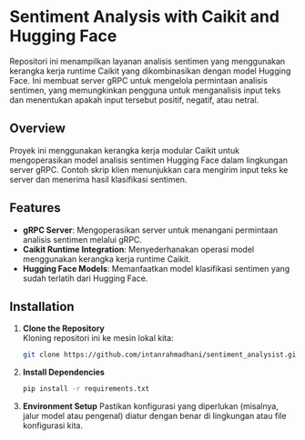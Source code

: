 # Sentiment Analysis with Caikit and Hugging Face

Repositori ini menampilkan layanan analisis sentimen yang menggunakan kerangka kerja runtime Caikit yang dikombinasikan dengan model Hugging Face. Ini membuat server gRPC untuk mengelola permintaan analisis sentimen, yang memungkinkan pengguna untuk menganalisis input teks dan menentukan apakah input tersebut positif, negatif, atau netral.

## Overview

Proyek ini menggunakan kerangka kerja modular Caikit untuk mengoperasikan model analisis sentimen Hugging Face dalam lingkungan server gRPC. Contoh skrip klien menunjukkan cara mengirim input teks ke server dan menerima hasil klasifikasi sentimen.

## Features

- **gRPC Server**: Mengoperasikan server untuk menangani permintaan analisis sentimen melalui gRPC.
- **Caikit Runtime Integration**: Menyederhanakan operasi model menggunakan kerangka kerja runtime Caikit.
- **Hugging Face Models**: Memanfaatkan model klasifikasi sentimen yang sudah terlatih dari Hugging Face.

## Installation

1. **Clone the Repository**  
   Kloning repositori ini ke mesin lokal kita:
   ```bash
   git clone https://github.com/intanrahmadhani/sentiment_analysist.git
2. **Install Dependencies**
   ```bash
   pip install -r requirements.txt
3. **Environment Setup**
   Pastikan konfigurasi yang diperlukan (misalnya, jalur model atau pengenal) diatur dengan benar di lingkungan atau file konfigurasi kita.
